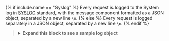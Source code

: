 <!---shared with logging plugins: file-log, http-log, loggly, syslog, tcp-log, udp-log --->

{% if include.name == "Syslog" %}
Every request is logged to the System log in [SYSLOG](https://en.wikipedia.org/wiki/Syslog) standard,
with the message component formatted as a JSON object, separated by a new line `\n`.
{% else %}
Every request is logged separately in a JSON object, separated by a new line `\n`.
{% endif %}

<blockquote class="info">
<details>
<summary>
<b>Expand this block to see a sample log object</b>
</summary>

{% capture log %}

```json
{
    "response": {
        "size": 9982,
        "headers": {
            "access-control-allow-origin": "*",
            "content-length": "9593",
            "date": "Thu, 19 Sep 2024 22:10:39 GMT",
            "content-type": "text/html; charset=utf-8",
            "via": "1.1 kong/3.8.0.0-enterprise-edition",
            "connection": "close",
            "server": "gunicorn/19.9.0",
            "access-control-allow-credentials": "true",
            "x-kong-upstream-latency": "171",
            "x-kong-proxy-latency": "1",
            "x-kong-request-id": "2f6946328ffc4946b8c9120704a4a155"
        },
        "status": 200
    },
    "route": {
        "updated_at": 1726782477,
        "tags": [],
        "response_buffering": true,
        "path_handling": "v0",
        "protocols": [
            "http",
            "https"
        ],
        "service": {
            "id": "fb4eecf8-dec2-40ef-b779-16de7e2384c7"
        },
        "https_redirect_status_code": 426,
        "regex_priority": 0,
        "name": "example_route",
        "id": "0f1a4101-3327-4274-b1e4-484a4ab0c030",
        "strip_path": true,
        "preserve_host": false,
        "created_at": 1726782477,
        "request_buffering": true,
        "ws_id": "f381e34e-5c25-4e65-b91b-3c0a86cfc393",
        "paths": [
            "/example-route"
        ]
    },
    "workspace": "f381e34e-5c25-4e65-b91b-3c0a86cfc393",
    "workspace_name": "default",
    "tries": [
        {
            "balancer_start": 1726783839539,
            "balancer_start_ns": 1.7267838395395e+18,
            "ip": "34.237.204.224",
            "balancer_latency": 0,
            "port": 80,
            "balancer_latency_ns": 27904
        }
    ],
    "client_ip": "192.168.65.1",
    "request": {
        "id": "2f6946328ffc4946b8c9120704a4a155",
        "headers": {
            "accept": "*/*",
            "user-agent": "HTTPie/3.2.3",
            "host": "localhost:8000",
            "connection": "keep-alive",
            "accept-encoding": "gzip, deflate"
        },
        "uri": "/example-route",
        "size": 139,
        "method": "GET",
        "querystring": {},
        "url": "http://localhost:8000/example-route"
    },
    "upstream_uri": "/",
    "started_at": 1726783839538,
    "source": "upstream",
    "upstream_status": "200",
    "latencies": {
        "kong": 1,
        "proxy": 171,
        "request": 173,
        "receive": 1
    },
    "service": {
        "write_timeout": 60000,
        "read_timeout": 60000,
        "updated_at": 1726782459,
        "host": "httpbin.konghq.com",
        "name": "example_service",
        "id": "fb4eecf8-dec2-40ef-b779-16de7e2384c7",
        "port": 80,
        "enabled": true,
        "created_at": 1726782459,
        "protocol": "http",
        "ws_id": "f381e34e-5c25-4e65-b91b-3c0a86cfc393",
        "connect_timeout": 60000,
        "retries": 5
    }
}
```
{:.no-copy-code}
{% endcapture %}


{{ log | markdownify }}

</details>
</blockquote>

